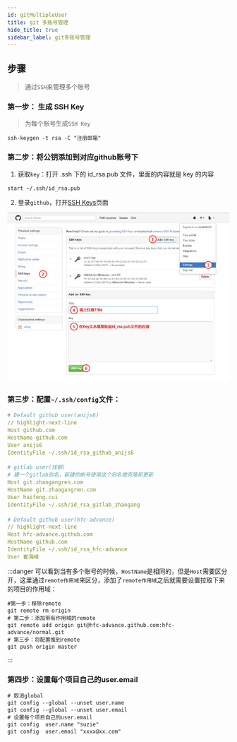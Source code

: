 ```yaml
---
id: gitMultipleUser
title: git 多账号管理
hide_title: true
sidebar_label: git多账号管理
---
```


## 步骤

> 通过`SSH`来管理多个账号

### 第一步： 生成 SSH Key

> 为每个账号生成`SSH Key`

```shell
ssh-keygen -t rsa -C "注册邮箱"
```

### 第二步：将公钥添加到对应github账号下

1. 获取`key`：打开 .ssh 下的 id_rsa.pub 文件，里面的内容就是 key 的内容

```shell
start ~/.ssh/id_rsa.pub
```

2. 登录`github`，打开[SSH Keys](https://github.com/settings/keys)页面

![github-key-setting](../../../static/img/github_key_setting.jpeg)

### 第三步：配置`~/.ssh/config`文件：

```yml
# Default github user(anijs6)
// highlight-next-line
Host github.com
HostName github.com
User anijs6
IdentityFile ~/.ssh/id_rsa_github_anijs6

# gitlab user(找钢)
# 建一个gitlab别名，新建的帐号使用这个别名做克隆和更新
Host git.zhaogangren.com
HostName git.zhaogangren.com
User haifeng.cui
IdentityFile ~/.ssh/id_rsa_gitlab_zhaogang

# Default github user(hfc-advance)
// highlight-next-line
Host hfc-advance.github.com
HostName github.com
IdentityFile ~/.ssh/id_rsa_hfc-advance
User 崔海峰
```

:::danger
可以看到当有多个账号的时候，`HostName`是相同的，但是`Host`需要区分开，这里通过`remote作用域`来区分，添加了`remote作用域`之后就需要设置拉取下来的项目的作用域：

```shell
#第一步：移除remote
git remote rm origin
# 第二步：添加带有作用域的remote
git remote add origin git@hfc-advance.github.com:hfc-advance/normal.git
# 第三步：将配置推到remote
git push origin master
```

:::

### 第四步：设置每个项目自己的user.email

```shell
# 取消global
git config --global --unset user.name
git config --global --unset user.email
# 设置每个项目自己的user.email
git config  user.name "suzie"
git config  user.email "xxxx@xx.com"
```
